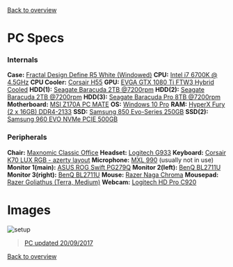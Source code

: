 [Back to overview](../README.md)

# PC Specs

### Internals
**Case:** <a target="_blank" href="http://www.fractal-design.com/home/product/cases/define-series/define-r5-white-window">Fractal Design Define R5 White (Windowed)</a>
**CPU:** <a target="_blank" href="http://ark.intel.com/products/88195/Intel-Core-i7-6700K-Processor-8M-Cache-up-to-4_20-GHz">Intel i7 6700K @ 4.5GHz</a>
**CPU Cooler:** <a target="_blank" href="http://www.corsair.com/en-us/hydro-series-h55-quiet-cpu-cooler">Corsair H55</a>
**GPU:** <a target="_blank" href="https://eu.evga.com/products/product.aspx?pn=11G-P4-6698-KR">EVGA GTX 1080 Ti FTW3 Hybrid Cooled</a>
**HDD(1):** <a target="_blank" href="http://www.seagate.com/internal-hard-drives/desktop-hard-drives/desktop-hdd/">Seagate Baracuda 2TB @7200rpm</a>
**HDD(2):** <a target="_blank" href="http://www.seagate.com/internal-hard-drives/desktop-hard-drives/desktop-hdd/">Seagate Baracuda 2TB @7200rpm</a>
**HDD(3):** <a target="_blank" href="http://www.seagate.com/be/nl/internal-hard-drives/hdd/barracuda/">Seagate Baracuda Pro 8TB @7200rpm</a>
**Motherboard:** <a target="_blank" href="http://www.msi.com/product/mb/Z170A-PC-MATE.html#hero-overview">MSI Z170A PC MATE</a>
**OS:** <a target="_blank" href="http://www.microsoftstore.com/store/msusa/en_US/pdp/Windows-10-Pro/productID.319935900">Windows 10 Pro</a>
**RAM:** <a target="_blank" href="https://www.hyperxgaming.com/us/memory/fury-ddr4">HyperX Fury (2 x 16GB) DDR4-2133</a>
**SSD:** <a target="_blank" href="http://www.samsung.com/uk/consumer/memory-storage/ssd/850-evo/MZ-75E250B/EU">Samsung 850 Evo-Series 250GB</a>
**SSD(2):** <a target="_blank" href="http://www.samsung.com/uk/memory-storage/960-evo-nvme-m-2-ssd/MZ-V6E500BW/">Samsung 960 EVO NVMe PCIE 500GB</a>

### Peripherals

**Chair:** <a target="_blank" href="http://www.needforseat.de/eu_english/shop/office-comfort/maxnomic-classic-office.php">Maxnomic Classic Office</a>
**Headset:** <a target="_blank" href="http://gaming.logitech.com/en-us/product/g933-7-1-surround-sound-gaming-headset">Logitech G933</a>
**Keyboard:** <a target="_blank" href="http://www.corsair.com/en/k70-lux-rgb-mechanical-gaming-keyboard-cherry-mx-red-eu">Corsair K70 LUX RGB - azerty layout</a>
**Microphone:** <a target="_blank" href="http://www.mxlmics.com/microphones/900-series/990/">MXL 990</a>  (usually not in use)
**Monitor 1(main):** <a target="_blank" href="https://www.asus.com/us/Monitors/ROG-SWIFT-PG279Q/">ASUS ROG Swift PG279Q</a>
**Monitor 2(left):** <a target="_blank" href="https://www.benq.com/en/monitor/designer/bl2711u.html">BenQ BL2711U</a>
**Monitor 3(right):** <a target="_blank" href="https://www.benq.com/en/monitor/designer/bl2711u.html">BenQ BL2711U</a>
**Mouse:** <a target="_blank" href="https://www.razerzone.com/eu-en/store/razer-naga-chroma">Razer Naga Chroma</a>
**Mousepad:** <a target="_blank" href="http://www.razerzone.com/store/razer-goliathus-speed">Razer Goliathus (Terra, Medium)</a>
**Webcam:** <a target="_blank" href="http://www.logitech.com/nl-be/product/hd-pro-webcam-c920?crid=34">Logitech HD Pro C920</a>

# Images

![setup](https://i.imgur.com/HCoOq7h.jpg)


<blockquote class="imgur-embed-pub" lang="en" data-id="a/23qYq"><a href="//imgur.com/23qYq">PC updated 20/09/2017</a></blockquote><script async src="//s.imgur.com/min/embed.js" charset="utf-8"></script>

[Back to overview](../README.md)
